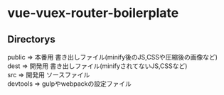 # vue-vuex-router-boilerplate

## Directorys

public   => 本番用 書き出しファイル(minify後のJS,CSSや圧縮後の画像など)  
dest     => 開発用 書き出しファイル(minifyされてないJS,CSSなど)  
src      => 開発用 ソースファイル  
devtools => gulpやwebpackの設定ファイル  
